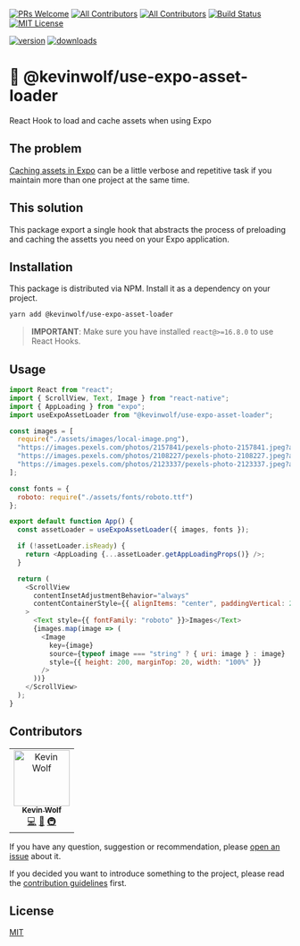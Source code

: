 [![PRs Welcome][prs-badge]][prs]
[![All Contributors](https://img.shields.io/badge/all_contributors-1-orange.svg?style=flat-square)](#contributors)
[![All Contributors](https://img.shields.io/badge/all_contributors-0-blue.svg?style=flat-square)](#contributors)
[![Build Status][build-badge]][build]
[![MIT License][license-badge]][license]

[![version][version-badge]][package]
[![downloads][downloads-badge]][npmtrends]

# 🎣 @kevinwolf/use-expo-asset-loader

React Hook to load and cache assets when using Expo

## The problem

[Caching assets in Expo](https://docs.expo.io/versions/latest/guides/preloading-and-caching-assets/) can be a little verbose and repetitive task if you maintain more than one project at the same time.

## This solution

This package export a single hook that abstracts the process of preloading and caching the assetts you need on your Expo application.

## Installation

This package is distributed via NPM. Install it as a dependency on your project.

```sh
yarn add @kevinwolf/use-expo-asset-loader
```

> **IMPORTANT**: Make sure you have installed `react@>=16.8.0` to use React Hooks.

## Usage

```javascript
import React from "react";
import { ScrollView, Text, Image } from "react-native";
import { AppLoading } from "expo";
import useExpoAssetLoader from "@kevinwolf/use-expo-asset-loader";

const images = [
  require("./assets/images/local-image.png"),
  "https://images.pexels.com/photos/2157841/pexels-photo-2157841.jpeg?auto=compress&cs=tinysrgb&dpr=2&h=750&w=1260",
  "https://images.pexels.com/photos/2108227/pexels-photo-2108227.jpeg?auto=compress&cs=tinysrgb&dpr=3&h=750&w=1260",
  "https://images.pexels.com/photos/2123337/pexels-photo-2123337.jpeg?auto=compress&cs=tinysrgb&dpr=2&h=750&w=1260"
];

const fonts = {
  roboto: require("./assets/fonts/roboto.ttf")
};

export default function App() {
  const assetLoader = useExpoAssetLoader({ images, fonts });

  if (!assetLoader.isReady) {
    return <AppLoading {...assetLoader.getAppLoadingProps()} />;
  }

  return (
    <ScrollView
      contentInsetAdjustmentBehavior="always"
      contentContainerStyle={{ alignItems: "center", paddingVertical: 20 }}
    >
      <Text style={{ fontFamily: "roboto" }}>Images</Text>
      {images.map(image => (
        <Image
          key={image}
          source={typeof image === "string" ? { uri: image } : image}
          style={{ height: 200, marginTop: 20, width: "100%" }}
        />
      ))}
    </ScrollView>
  );
}
```

[build-badge]: https://img.shields.io/travis/kevinwolfcr/use-expo-asset-loader.svg?style=flat-square
[build]: https://travis-ci.org/kevinwolfcr/use-expo-asset-loader

<!-- [coverage-badge]: https://img.shields.io/codecov/c/github/kevinwolfcr/use-expo-asset-loader.svg?style=flat-square
[coverage]: https://codecov.io/github/kevinwolfcr/use-expo-asset-loader -->

[version-badge]: https://img.shields.io/npm/v/@kevinwolf/use-expo-asset-loader.svg?style=flat-square
[package]: https://www.npmjs.com/package/@kevinwolf/use-expo-asset-loader
[downloads-badge]: https://img.shields.io/npm/dm/@kevinwolf/use-expo-asset-loader.svg?style=flat-square
[npmtrends]: http://www.npmtrends.com/@kevinwolf/use-expo-asset-loader
[license-badge]: https://img.shields.io/npm/l/@kevinwolf/use-expo-asset-loader.svg?style=flat-square
[license]: https://github.com/kevinwolfcr/expo-enable-hooks/blob/master/LICENSE
[prs-badge]: https://img.shields.io/badge/PRs-welcome-brightgreen.svg?style=flat-square
[prs]: http://makeapullrequest.com

## Contributors

<!-- ALL-CONTRIBUTORS-LIST:START - Do not remove or modify this section -->
<!-- prettier-ignore -->
<table><tr><td align="center"><a href="https://kevinwolf.me"><img src="https://avatars2.githubusercontent.com/u/3157426?v=4" width="100px;" alt="Kevin Wolf"/><br /><sub><b>Kevin Wolf</b></sub></a><br /><a href="https://github.com/kevinwolfcr/use-expo-asset-loader/commits?author=kevinwolfcr" title="Code">💻</a> <a href="https://github.com/kevinwolfcr/use-expo-asset-loader/commits?author=kevinwolfcr" title="Documentation">📖</a> <a href="#infra-kevinwolfcr" title="Infrastructure (Hosting, Build-Tools, etc)">🚇</a></td></tr></table>

<!-- ALL-CONTRIBUTORS-LIST:END -->
<!-- ALL-CONTRIBUTORS-LIST:START - Do not remove or modify this section -->
<!-- ALL-CONTRIBUTORS-LIST:END -->

If you have any question, suggestion or recommendation, please [open an issue](/issues/new) about it.

If you decided you want to introduce something to the project, please read the [contribution guidelines](/contributing.md) first.

## License

[MIT](/LICENSE)

